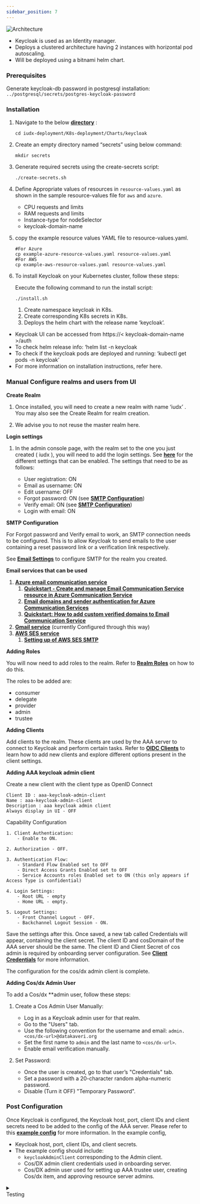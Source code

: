 ```yaml
---
sidebar_position: 7
---
```

<div class="img_background">
<div style={{textAlign: 'center'}}>

![Architecture](https://s3-ap-south-1-docs-resources.s3.ap-south-1.amazonaws.com/IUDX-resources/keycloak.png)
</div></div>

- Keycloak is used as an Identity manager.
- Deploys a clustered architecture having 2 instances with horizontal pod autoscaling.
- Will be deployed using a bitnami helm chart.


### Prerequisites

Generate keycloak-db password in postgresql installation: `../postgresql/secrets/postgres-keycloak-password`

### Installation

1. Navigate to the below **[directory](https://github.com/datakaveri/iudx-deployment/tree/5.0.0/K8s-deployment/Charts/keycloak)** :

    ```
    cd iudx-deployment/K8s-deployment/Charts/keycloak
    ```

2. Create an empty directory named “secrets” using below command:

    ```
    mkdir secrets
    ```

3. Generate required secrets using the create-secrets script:
    ```
    ./create-secrets.sh
    ```
4. Define Appropriate values of resources in `resource-values.yaml` as shown in the sample resource-values file for `aws` and `azure`.
    
    - CPU requests and limits 
    - RAM requests and limits
    - Instance-type for nodeSelector
    - keycloak-domain-name

5. copy the example resource values YAML file to resource-values.yaml.
    
    ```
    #For Azure
    cp example-azure-resource-values.yaml resource-values.yaml
    #For AWS
    cp example-aws-resource-values.yaml resource-values.yaml

    ```

6. To install Keycloak on your Kubernetes cluster, follow these steps:

   Execute the following command to run the install script:

   ```
   ./install.sh
   ```
    1. Create namespace keycloak in K8s.
    2. Create corresponding K8s secrets in K8s.
    3. Deploys the helm chart with the release name ‘keycloak’.

- Keycloak UI can be accessed from https://< keycloak-domain-name >/auth
- To check helm release info: ‘helm list -n keycloak
- To check if the keycloak pods are deployed and running: ‘kubectl get pods -n keycloak’
- For more information on installation instructions, refer here.

### Manual Configure realms and users from UI

**Create Realm**

1. Once installed, you will need to create a new realm with name ‘iudx’ . You may also see the Create Realm for realm creation.

2. We advise you to not reuse the master realm here.

**Login settings**

1. In the admin console page, with the realm set to the one you just created ( iudx ), you will need to add the login settings. See **[here](https://www.keycloak.org/docs/22.0.1/server_admin/#login-page-settings)** for the different settings that can be enabled. The settings that need to be as follows:

   - User registration: ON
   - Email as username: ON
   - Edit username: OFF
   - Forgot password: ON (see **[SMTP Configuration](https://github.com/datakaveri/iudx-aaa-server/issues/224#SMTP-Configuration)**)
   - Verify email: ON (see **[SMTP Configuration](https://github.com/datakaveri/iudx-aaa-server/issues/224#SMTP-Configuration)**)
   - Login with email: ON

**SMTP Configuration**

For Forgot password and Verify email to work, an SMTP connection needs to be configured. This is to allow Keycloak to send emails to the user containing a reset password link or a verification link respectively.

See **[Email Settings](https://www.keycloak.org/docs/22.0.1/server_admin/#_email)** to configure SMTP for the realm you created.

**Email services that can be used**

1. **[Azure email communication service](https://learn.microsoft.com/en-us/azure/communication-services/concepts/email/email-overview)**
    1. **[Quickstart - Create and manage Email Communication Service resource in Azure Communication Service](https://learn.microsoft.com/en-us/azure/communication-services/quickstarts/email/create-email-communication-resource)**
    2. **[Email domains and sender authentication for Azure Communication Services](https://learn.microsoft.com/en-us/azure/communication-services/concepts/email/email-domain-and-sender-authentication)**
    3. **[Quickstart: How to add custom verified domains to Email Communication Service](https://learn.microsoft.com/en-us/azure/communication-services/quickstarts/email/add-custom-verified-domains)**
2. **[Gmail service](https://support.cloudways.com/configure-gmail-smtp/)** (currently Configured through this way)
3. **[AWS SES service](https://docs.aws.amazon.com/general/latest/gr/ses.html)**
    1. **[Setting up of AWS SES SMTP](https://adamtheautomator.com/aws-email-service/)**


**Adding Roles**

You will now need to add roles to the realm. Refer to **[Realm Roles](https://www.keycloak.org/docs/22.0.1/server_admin/#realm-roles)** on how to do this.

The roles to be added are:
- consumer
- delegate
- provider
- admin
- trustee

**Adding Clients**

Add clients to the realm. These clients are used by the AAA server to connect to Keycloak and perform certain tasks. Refer to **[OIDC Clients](https://www.keycloak.org/docs/14.0/server_admin/#oidc-clients)** to learn how to add new clients and explore different options present in the client settings.

**Adding AAA keycloak admin  client**

Create a new client with the client type as OpenID Connect

```
Client ID : aaa-keycloak-admin-client 
Name : aaa-keycloak-admin-client
Description : aaa keycloak admin client
Always display in UI - OFF

```

Capability Configuration

    1. Client Authentication:
        - Enable to ON.

    2. Authorization - OFF.

    3. Authentication Flow:
        - Standard Flow Enabled set to OFF
        - Direct Access Grants Enabled set to OFF
        - Service Accounts roles Enabled set to ON (this only appears if Access Type is confidential)

    4. Login Settings:
        - Root URL - empty
        - Home URL - empty.

    5. Logout Settings:
        - Front Channel Logout - OFF.
        - Backchannel Logout Session - ON.

Save the settings after this. Once saved, a new tab called Credentials will appear, containing the client secret. The client ID and cosDomain of the AAA server should be the same. The client ID and Client Secret of cos admin is required by onboarding server configuration.  See **[Client Credentials](https://www.keycloak.org/docs/22.0.1/server_admin/#_client-credentials)** for more information.

The configuration for the cos/dx admin client is complete.

**Adding Cos/dx Admin User**

To add a Cos/dx **admin user, follow these steps:

1. Create a Cos Admin User Manually:
   - Log in as a Keycloak admin user for that realm.
   - Go to the "Users" tab.
   - Use the following convention for the username and email: `admin.<cos/dx-url>@datakaveri.org`
   - Set the first name to `admin` and the last name to `<cos/dx-url>`.
   - Enable email verification manually.

2. Set Password:
   - Once the user is created, go to that user’s "Credentials" tab.
   - Set a password with a 20-character random alpha-numeric password.
   - Disable (Turn it OFF) "Temporary Password".

### Post Configuration

Once Keycloak is configured, the Keycloak host, port, client IDs and client secrets need to be added to the config of the AAA server. Please refer to this **[example config](https://github.com/datakaveri/iudx-aaa-server/blob/4.5.0/configs/config-example.json)** for more information. In the example config,

- Keycloak host, port, client IDs, and client secrets. 
- The example config should include:
    - `keycloakAdminClient` corresponding to the Admin client.
    - Cos/DX admin client credentials used in onboarding server.
    - Cos/DX admin user used for setting up AAA trustee user, creating Cos/dx item, and approving resource server admins.


<details>
<summary><div class="style">Testing</div></summary>

To verify the reverse proxy or load balancer configuration for Keycloak, follow these steps:

1. **Verify Endpoints Configuration:**
   - Open the path `/auth/realms/master/.well-known/openid-configuration` through the reverse proxy.
   - This should display a JSON document listing several endpoints for Keycloak.
   - Ensure that the endpoints start with the domain address (scheme, domain, and port) of your reverse proxy or load balancer.
   - This ensures that Keycloak is using the correct endpoint.

2. **Verify Source IP Address:**
   - To check if Keycloak sees the correct source IP address for requests, attempt to login to the admin console with an invalid username and/or password.
   - This should trigger a warning in the server log similar to the following:
     
     ```
     08:14:21,287 WARN  XNIO-1 task-45 [org.keycloak.events] type=LOGIN_ERROR, realmId=master, 
     clientId=security-admin-console, userId=8f20d7ba-4974-4811-a695-242c8fbd1bf8, ipAddress=X.X.X.X,
     error=invalid_user_credentials, auth_method=openid-connect, auth_type=code, redirect_uri=http://localhost:8080/auth/
     admin/master/console/?redirect_fragment=%2Frealms%2Fmaster%2Fevents-settings, code_id=a3d48b67-a439-4546-b992-e93311d6493e, username=admin
     ```
   - Check that the value of `ipAddress` is the IP address of the machine you tried to login with and not the IP address of the reverse proxy or load balancer.

These tests ensure that the reverse proxy or load balancer configuration is correctly set up for Keycloak.

</details>
